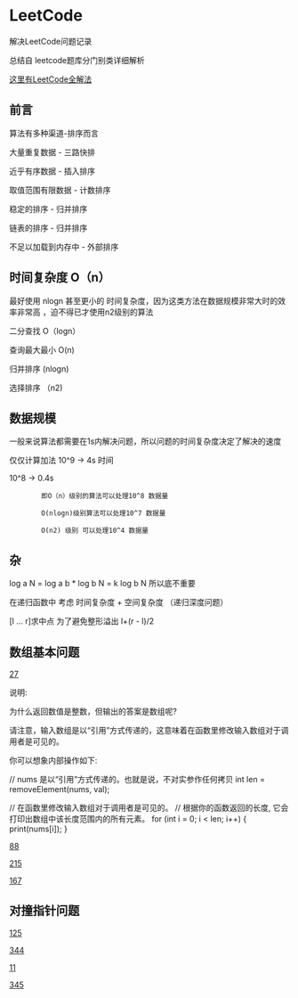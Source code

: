 # LeetCode

解决LeetCode问题记录

总结自 leetcode题库分门别类详细解析

[这里有LeetCode全解法](https://github.com/liuyubobobo/Play-Leetcode)


## 前言

算法有多种渠道-排序而言

大量重复数据 - 三路快排

近乎有序数据 - 插入排序

取值范围有限数据 - 计数排序

稳定的排序 - 归并排序

链表的排序 - 归并排序

不足以加载到内存中 - 外部排序

## 时间复杂度 O（n）

最好使用 nlogn 甚至更小的 时间复杂度，因为这类方法在数据规模非常大时的效率非常高 ，迫不得已才使用n2级别的算法

二分查找  O（logn）

查询最大最小 O(n)

归并排序 (nlogn)

选择排序 （n2)

## 数据规模

一般来说算法都需要在1s内解决问题，所以问题的时间复杂度决定了解决的速度

仅仅计算加法 10^9  ->  4s  时间

10^8 -> 0.4s 
           
            即O（n）级别的算法可以处理10^8 数据量

            O(nlogn)级别算法可以处理10^7 数据量

            O(n2) 级别 可以处理10^4 数据量
            

## 杂

log a N = log a b * log b N  =  k log b N  所以底不重要

在递归函数中   考虑 时间复杂度 + 空间复杂度 （递归深度问题）

[l ... r]求中点 为了避免整形溢出  l+(r - l)/2

## 数组基本问题

[27](https://leetcode-cn.com/problems/remove-element) 

说明:

为什么返回数值是整数，但输出的答案是数组呢?

请注意，输入数组是以“引用”方式传递的，这意味着在函数里修改输入数组对于调用者是可见的。

你可以想象内部操作如下:

// nums 是以“引用”方式传递的。也就是说，不对实参作任何拷贝
int len = removeElement(nums, val);

// 在函数里修改输入数组对于调用者是可见的。
// 根据你的函数返回的长度, 它会打印出数组中该长度范围内的所有元素。
for (int i = 0; i < len; i++) {
    print(nums[i]);
}

[88](https://leetcode-cn.com/problems/merge-sorted-array)

[215](https://leetcode-cn.com/problems/kth-largest-element-in-an-array) 

[167](https://leetcode-cn.com/problems/two-sum-ii-input-array-is-sorted)


## 对撞指针问题

[125](https://leetcode-cn.com/problems/valid-palindrome)

[344](https://leetcode-cn.com/problems/reverse-string)

[11](https://leetcode-cn.com/problems/two-sum)

[345](https://leetcode-cn.com/problems/reverse-vowels-of-a-string)






















